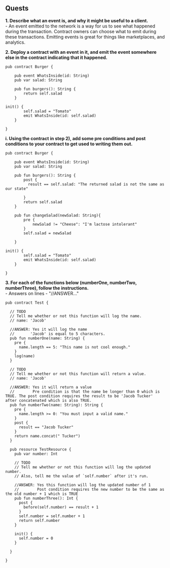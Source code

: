## Quests

**1. Describe what an event is, and why it might be useful to a client.**
<br> - An event emitted to the network is a way for us to see what happened during the transaction. Contract owners can choose what to emit during these transactions.
Emitting events is great for things like marketplaces, and analytics.

**2. Deploy a contract with an event in it, and emit the event somewhere else in the contract indicating that it happened.**
<br>
``` Cadence
pub contract Burger {

    pub event WhatsInside(id: String)
    pub var salad: String

    pub fun burgers(): String {
        return self.salad
    }

init() {
        self.salad = "Tomato"
        emit WhatsInside(id: self.salad)
    }

}
```

**i. Using the contract in step 2), add some pre conditions and post conditions to your contract to get used to writing them out.**
<br>
``` Cadence
pub contract Burger {

    pub event WhatsInside(id: String)
    pub var salad: String

    pub fun burgers(): String {
        post {
          result == self.salad: "The returned salad is not the same as our state"

        }
        return self.salad
    }

    pub fun changeSalad(newSalad: String){
        pre {
            newSalad != "Cheese": "I'm lactose intolerant"
        }
        self.salad = newSalad
    
    }

init() {
        self.salad = "Tomato"
        emit WhatsInside(id: self.salad)
    }

}
```

**3. For each of the functions below (numberOne, numberTwo, numberThree), follow the instructions.**
<br> - Answers on lines - "//ANSWER..."
``` Cadence
pub contract Test {

  // TODO
  // Tell me whether or not this function will log the name.
  // name: 'Jacob'

  //ANSWER: Yes it will log the name
  //       'Jacob' is equal to 5 characters. 
  pub fun numberOne(name: String) {
    pre {
      name.length == 5: "This name is not cool enough."
    }
    log(name)
  }

  // TODO
  // Tell me whether or not this function will return a value.
  // name: 'Jacob'

  //ANSWER: Yes it will return a value
  //        Pre condition is that the name be longer than 0 which is TRUE. The post condition requires the result to be 'Jacob Tucker' after concatenated which is also TRUE.
  pub fun numberTwo(name: String): String {
    pre {
      name.length >= 0: "You must input a valid name."
    }
    post {
      result == "Jacob Tucker"
    }
    return name.concat(" Tucker")
  }

  pub resource TestResource {
    pub var number: Int

    // TODO
    // Tell me whether or not this function will log the updated number.
    // Also, tell me the value of `self.number` after it's run.

    //ANSWER: Yes this function will log the updated number of 1
    //        Post condition requires the new number to be the same as the old number + 1 which is TRUE
    pub fun numberThree(): Int {
      post {
        before(self.number) == result + 1
      }
      self.number = self.number + 1
      return self.number
    }

    init() {
      self.number = 0
    }

  }

}
```

